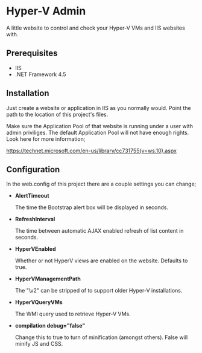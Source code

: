 # Hyper-V Admin
A little website to control and check your Hyper-V VMs and IIS websites with.

## Prerequisites
- IIS
- .NET Framework 4.5

## Installation
Just create a website or application in IIS as you normally would. Point the path to the location of this project's files.

Make sure the Application Pool of that website is running under a user with admin priviliges. The default Application Pool will not have enough rights. Look here for more information;

https://technet.microsoft.com/en-us/library/cc731755(v=ws.10).aspx

## Configuration
In the web.config of this project there are a couple settings you can change;
* **AlertTimeout**

	The time the Bootstrap alert box will be displayed in seconds.

* **RefreshInterval**

	The time between automatic AJAX enabled refresh of list content in seconds.

* **HyperVEnabled**

    Whether or not HyperV views are enabled on the website. Defaults to true.

* **HyperVManagementPath**

	The "\\v2" can be stripped of to support older Hyper-V installations.

* **HyperVQueryVMs**

	The WMI query used to retrieve Hyper-V VMs.

* **compilation debug="false"**
	
	Change this to true to turn of minification (amongst others). False will minify JS and CSS.